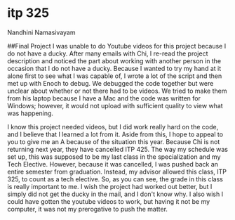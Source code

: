 # itp 325
Nandhini Namasivayam

##Final Project
I was unable to do Youtube videos for this project because I
do not have a ducky. After many emails with Chi, I re-read
the project description and noticed the part about working
with another person in the occasion that I do not have a ducky.
Because I wanted to try my hand at it alone first to see what
I was capable of, I wrote a lot of the script and then met up
with Enoch to debug. We debugged the code together but were
unclear about whether or not there had to be videos. We tried
to make them from his laptop because I have a Mac and the code
was written for Windows; however, it would not upload with
sufficient quality to view what was happening.

I know this project needed videos, but I did work really hard on
the code, and I believe that I learned a lot from it. Aside from
this, I hope to appeal to you to give me an A because of the situation
this year. Because Chi is not returning next year, they have cancelled
ITP 425. The way my schedule was set up, this was supposed to be my
last class in the specialization and my Tech Elective. However, because
it was cancelled, I was pushed back an entire semester from graduation.
Instead, my advisor allowed this class, ITP 325, to count as a tech
elective. So, as you can see, the grade in this class is really important
to me. I wish the project had worked out better, but I simply did not
get the ducky in the mail, and I don't know why. I also wish I
could have gotten the youtube videos to work, but having it not
be my computer, it was not my prerogative to push the matter. 
